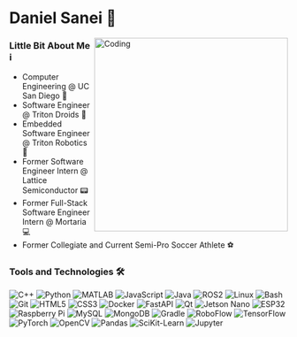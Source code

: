 # Daniel Sanei 👋

<img align="right" alt="Coding" width="350" src="https://cdn.dribbble.com/users/330915/screenshots/3587000/media/cf9c914d04e017ab821bab2ee0bb87cb.gif">

<h3>Little Bit About Me ℹ️</h3>
<ul>
  <li>Computer Engineering @ UC San Diego 🏫</li>
  <li>Software Engineer @ Triton Droids 🤖</li>
  <li>Embedded Software Engineer @ Triton Robotics 🦿</li>
  <li>Former Software Engineer Intern @ Lattice Semiconductor 📟</li>
  <li>Former Full-Stack Software Engineer Intern @ Mortaria 💻</li>
  <li>Former Collegiate and Current Semi-Pro Soccer Athlete ⚽</li>
</ul>

<h3>Tools and Technologies 🛠</h3>

![C++](https://img.shields.io/badge/c++-%2300599C.svg?style=for-the-badge&logo=c%2B%2B&logoColor=white)
![Python](https://img.shields.io/badge/python-3670A0?style=for-the-badge&logo=python&logoColor=ffdd54)
![MATLAB](https://img.shields.io/badge/matlab-%23007ACC.svg?style=for-the-badge&logo=matlab&logoColor=white)
![JavaScript](https://img.shields.io/badge/javascript-%23323330.svg?style=for-the-badge&logo=javascript&logoColor=%23F7DF1E)
![Java](https://img.shields.io/badge/java-%23ED8B00.svg?style=for-the-badge&logo=java&logoColor=white)
![ROS2](https://img.shields.io/badge/ros2-%23262D3A.svg?style=for-the-badge&logo=ros&logoColor=white)
![Linux](https://img.shields.io/badge/linux-FCC624.svg?style=for-the-badge&logo=linux&logoColor=black)
![Bash](https://img.shields.io/badge/bash-%234EAA25.svg?style=for-the-badge&logo=gnu-bash&logoColor=white)
![Git](https://img.shields.io/badge/git-%23F05033.svg?style=for-the-badge&logo=git&logoColor=white)
![HTML5](https://img.shields.io/badge/html5-%23E34F26.svg?style=for-the-badge&logo=html5&logoColor=white)
![CSS3](https://img.shields.io/badge/css3-%231572B6.svg?style=for-the-badge&logo=css3&logoColor=white)
![Docker](https://img.shields.io/badge/docker-%232496ED.svg?style=for-the-badge&logo=docker&logoColor=white)
![FastAPI](https://img.shields.io/badge/FastAPI-%230097EF.svg?style=for-the-badge&logo=fastapi&logoColor=white)
![Qt](https://img.shields.io/badge/Qt-%2341CD52.svg?style=for-the-badge&logo=qt&logoColor=white)
![Jetson Nano](https://img.shields.io/badge/Jetson_Nano-%2366CC00.svg?style=for-the-badge&logo=nvidia&logoColor=white)
![ESP32](https://img.shields.io/badge/ESP32-%230071C5.svg?style=for-the-badge&logo=espressif&logoColor=white)
![Raspberry Pi](https://img.shields.io/badge/-RaspberryPi-C51A4A?style=for-the-badge&logo=Raspberry-Pi)
![MySQL](https://img.shields.io/badge/MySQL-%2300f.svg?style=for-the-badge&logo=mysql&logoColor=white)
![MongoDB](https://img.shields.io/badge/MongoDB-%234ea94b.svg?style=for-the-badge&logo=mongodb&logoColor=white)
![Gradle](https://img.shields.io/badge/gradle-%2302303A.svg?style=for-the-badge&logo=gradle&logoColor=white)
![RoboFlow](https://img.shields.io/badge/RoboFlow-%2300D09C.svg?style=for-the-badge&logo=roboflow&logoColor=white)
![TensorFlow](https://img.shields.io/badge/TensorFlow-%23FF6F00.svg?style=for-the-badge&logo=tensorflow&logoColor=white)
![PyTorch](https://img.shields.io/badge/PyTorch-%23EE4C2C.svg?style=for-the-badge&logo=pytorch&logoColor=white)
![OpenCV](https://img.shields.io/badge/OpenCV-%23FF6F00.svg?style=for-the-badge&logo=opencv&logoColor=white)
![Pandas](https://img.shields.io/badge/pandas-%23150458.svg?style=for-the-badge&logo=pandas&logoColor=white)
![SciKit-Learn](https://img.shields.io/badge/scikit_learn-%23F7931E.svg?style=for-the-badge&logo=scikit-learn&logoColor=white)
![Jupyter](https://img.shields.io/badge/jupyter-F37626.svg?style=for-the-badge&logo=jupyter&logoColor=white)

<!--
<h3>My Github Stats 📊</h3>
<div align="center">
  
  ![GitHub stats](https://github-readme-stats.vercel.app/api?username=danielsanei&count_private=true&show_icons=true&theme=tokyonight)
  
  ![Top Langs](https://github-readme-stats.vercel.app/api/top-langs/?username=danielsanei&layout=compact&theme=radical)
  
  [![Readme Card](https://github-readme-stats.vercel.app/api/pin/?username=danielsanei&repo=repository-name)](https://github.com/danielsanei/repository-name)

</div>
-->
  
<!--
**danielsanei/danielsanei** is a ✨ _special_ ✨ repository because its `README.md` (this file) appears on your GitHub profile.

Here are some ideas to get you started:
- 🔭 I’m currently working on ...
- 🌱 I’m currently learning ...
- 👯 I’m looking to collaborate on ...
- 🤔 I’m looking for help with ...
- 💬 Ask me about ...
- 📫 How to reach me: ...
- 😄 Pronouns: ...
- ⚡ Fun fact: ...
-->
